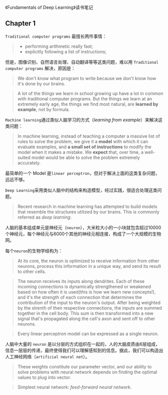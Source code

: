 
《Fundamentals of Deep Learning》读书笔记

## Chapter 1

`Traditional computer programs` 最擅长两件事情：

> * performing arithmetic really fast;
> * explicitly following a list of instructions;

但是，图像识别、自然语言处理、自动翻译等等这类问题，难以用 `Traditional computer programs` 解决，原因是：

> We don't know what program to write because we don't know how it's done by our brains. 

> A lot of the things we learn in school growing up have a lot in common with traditional computer programs. But the things we learn at an extremely early age, the things we find most natural, are **learned by example**, not by formula.

`Machine learning`通过类似人脑学习的方式（*learning from example*）来解决这类问题：

> In machine learning, instead of teaching a computer a massive list of rules to solve the problem, we give it a **model** with which it can evaluate examples, and **a small set of instructions** to modify the model when it makes a mistake. We **expect** that, over time, a well-suited model would be able to solve the problem extremely accurately.

最简单的一个 Model 是`linear perceptron`，但对于解决上面的这类复杂问题，远远不够。

`Deep Learning`采用类似人脑中的结构来构造模型，经过实践，很适合处理这类问题。

> Recent research in machine learning has attempted to build models that resemble the structures utilized by our brains. This is commonly referred as *deep learning*.

人脑的基本组成单元是神经元（`neuron`），大米粒大小的一小块就包含超过10000个神经元，每个神经元与6000个其他的神经元相连接，构成了一个大规模的生物网。

每个`neuron`的生物学结构为：

> At its core, the neuron is optimized to receive information from other neurons, process this information in a unique way, and send its result to other cells.

> The neuron receives its inputs along dendrites. Each of these incoming connections is dynamically strengthened or weakened based on how often it is used(this is how we learn new concepts!), and it's the strength of each connection that determines the contribution of the input to the neuron's output. After being weighted by the strenth of their respective connections, the inputs are summed together in the cell body. This sum is then transformed into a new signal that's propagated along the cell's axon and sent off to other neurons.

> Every linear perceptron model can be expressed as a single neuron.

人脑中大量的 `neuron` 是以分层的方式组织在一起的，人的大脑皮质由6层组成，信息一层层的传递，最终使得我们可以理解感知到的信息。据此，我们可以构造出人工神经网络（`artificial neural net`）。

> These weights constitute our parameter vector, and our ability to solve problems with neural network depends on finding the optimal values to plug into vector.

> Simplest neural network: *feed-forward neural network*.



